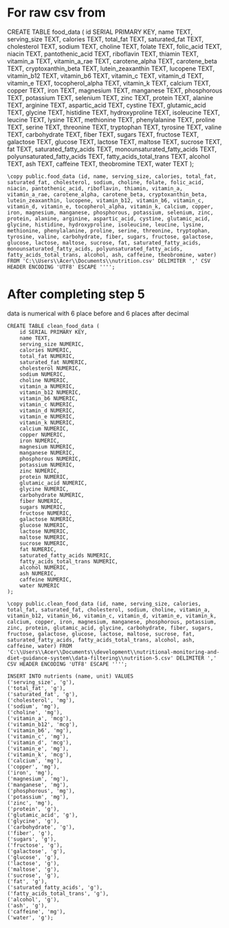 # For raw csv from

CREATE TABLE food_data (
id SERIAL PRIMARY KEY,
name TEXT,
serving_size TEXT,
calories TEXT,
total_fat TEXT,
saturated_fat TEXT,
cholesterol TEXT,
sodium TEXT,
choline TEXT,
folate TEXT,
folic_acid TEXT,
niacin TEXT,
pantothenic_acid TEXT,
riboflavin TEXT,
thiamin TEXT,
vitamin_a TEXT,
vitamin_a_rae TEXT,
carotene_alpha TEXT,
carotene_beta TEXT,
cryptoxanthin_beta TEXT,
lutein_zeaxanthin TEXT,
lucopene TEXT,
vitamin_b12 TEXT,
vitamin_b6 TEXT,
vitamin_c TEXT,
vitamin_d TEXT,
vitamin_e TEXT,
tocopherol_alpha TEXT,
vitamin_k TEXT,
calcium TEXT,
copper TEXT,
iron TEXT,
magnesium TEXT,
manganese TEXT,
phosphorous TEXT,
potassium TEXT,
selenium TEXT,
zinc TEXT,
protein TEXT,
alanine TEXT,
arginine TEXT,
aspartic_acid TEXT,
cystine TEXT,
glutamic_acid TEXT,
glycine TEXT,
histidine TEXT,
hydroxyproline TEXT,
isoleucine TEXT,
leucine TEXT,
lysine TEXT,
methionine TEXT,
phenylalanine TEXT,
proline TEXT,
serine TEXT,
threonine TEXT,
tryptophan TEXT,
tyrosine TEXT,
valine TEXT,
carbohydrate TEXT,
fiber TEXT,
sugars TEXT,
fructose TEXT,
galactose TEXT,
glucose TEXT,
lactose TEXT,
maltose TEXT,
sucrose TEXT,
fat TEXT,
saturated_fatty_acids TEXT,
monounsaturated_fatty_acids TEXT,
polyunsaturated_fatty_acids TEXT,
fatty_acids_total_trans TEXT,
alcohol TEXT,
ash TEXT,
caffeine TEXT,
theobromine TEXT,
water TEXT
);

```
\copy public.food_data (id, name, serving_size, calories, total_fat, saturated_fat, cholesterol, sodium, choline, folate, folic_acid, niacin, pantothenic_acid, riboflavin, thiamin, vitamin_a, vitamin_a_rae, carotene_alpha, carotene_beta, cryptoxanthin_beta, lutein_zeaxanthin, lucopene, vitamin_b12, vitamin_b6, vitamin_c, vitamin_d, vitamin_e, tocopherol_alpha, vitamin_k, calcium, copper, iron, magnesium, manganese, phosphorous, potassium, selenium, zinc, protein, alanine, arginine, aspartic_acid, cystine, glutamic_acid, glycine, histidine, hydroxyproline, isoleucine, leucine, lysine, methionine, phenylalanine, proline, serine, threonine, tryptophan, tyrosine, valine, carbohydrate, fiber, sugars, fructose, galactose, glucose, lactose, maltose, sucrose, fat, saturated_fatty_acids, monounsaturated_fatty_acids, polyunsaturated_fatty_acids, fatty_acids_total_trans, alcohol, ash, caffeine, theobromine, water) FROM 'C:\\Users\\Acer\\Documents\\nutrition.csv' DELIMITER ',' CSV HEADER ENCODING 'UTF8' ESCAPE '''';
```

# After completing step 5

data is numerical with 6 place before and 6 places after decimal

```
CREATE TABLE clean_food_data (
    id SERIAL PRIMARY KEY,
    name TEXT,
    serving_size NUMERIC,
    calories NUMERIC,
    total_fat NUMERIC,
    saturated_fat NUMERIC,
    cholesterol NUMERIC,
    sodium NUMERIC,
    choline NUMERIC,
    vitamin_a NUMERIC,
    vitamin_b12 NUMERIC,
    vitamin_b6 NUMERIC,
    vitamin_c NUMERIC,
    vitamin_d NUMERIC,
    vitamin_e NUMERIC,
    vitamin_k NUMERIC,
    calcium NUMERIC,
    copper NUMERIC,
    iron NUMERIC,
    magnesium NUMERIC,
    manganese NUMERIC,
    phosphorous NUMERIC,
    potassium NUMERIC,
    zinc NUMERIC,
    protein NUMERIC,
    glutamic_acid NUMERIC,
    glycine NUMERIC,
    carbohydrate NUMERIC,
    fiber NUMERIC,
    sugars NUMERIC,
    fructose NUMERIC,
    galactose NUMERIC,
    glucose NUMERIC,
    lactose NUMERIC,
    maltose NUMERIC,
    sucrose NUMERIC,
    fat NUMERIC,
    saturated_fatty_acids NUMERIC,
    fatty_acids_total_trans NUMERIC,
    alcohol NUMERIC,
    ash NUMERIC,
    caffeine NUMERIC,
    water NUMERIC
);

```

```
\copy public.clean_food_data (id, name, serving_size, calories, total_fat, saturated_fat, cholesterol, sodium, choline, vitamin_a, vitamin_b12, vitamin_b6, vitamin_c, vitamin_d, vitamin_e, vitamin_k, calcium, copper, iron, magnesium, manganese, phosphorous, potassium, zinc, protein, glutamic_acid, glycine, carbohydrate, fiber, sugars, fructose, galactose, glucose, lactose, maltose, sucrose, fat, saturated_fatty_acids, fatty_acids_total_trans, alcohol, ash, caffeine, water) FROM 'C:\\Users\\Acer\\Documents\\development\\nutritional-monitoring-and-diet-guidance-system\\data-filtering\\nutrition-5.csv' DELIMITER ',' CSV HEADER ENCODING 'UTF8' ESCAPE '''';
```

```
INSERT INTO nutrients (name, unit) VALUES
('serving_size', 'g'),
('total_fat', 'g'),
('saturated_fat', 'g'),
('cholesterol', 'mg'),
('sodium', 'mg'),
('choline', 'mg'),
('vitamin_a', 'mcg'),
('vitamin_b12', 'mcg'),
('vitamin_b6', 'mg'),
('vitamin_c', 'mg'),
('vitamin_d', 'mcg'),
('vitamin_e', 'mg'),
('vitamin_k', 'mcg'),
('calcium', 'mg'),
('copper', 'mg'),
('iron', 'mg'),
('magnesium', 'mg'),
('manganese', 'mg'),
('phosphorous', 'mg'),
('potassium', 'mg'),
('zinc', 'mg'),
('protein', 'g'),
('glutamic_acid', 'g'),
('glycine', 'g'),
('carbohydrate', 'g'),
('fiber', 'g'),
('sugars', 'g'),
('fructose', 'g'),
('galactose', 'g'),
('glucose', 'g'),
('lactose', 'g'),
('maltose', 'g'),
('sucrose', 'g'),
('fat', 'g'),
('saturated_fatty_acids', 'g'),
('fatty_acids_total_trans', 'g'),
('alcohol', 'g'),
('ash', 'g'),
('caffeine', 'mg'),
('water', 'g');
```
